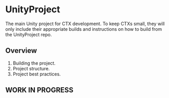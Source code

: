 # UnityProject

The main Unity project for CTX development. To keep CTXs small, they will only include their appropriate builds and instructions on how to build from the UnityProject repo.

## Overview

1. Building the project.
1. Project structure.
1. Project best practices.

## WORK IN PROGRESS
